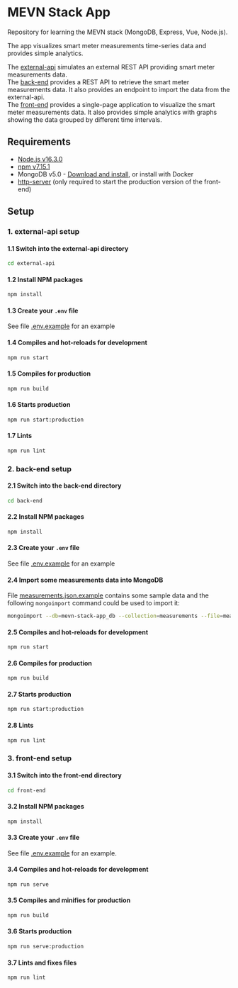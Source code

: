 # MEVN Stack App

Repository for learning the MEVN stack (MongoDB, Express, Vue, Node.js).

The app visualizes smart meter measurements time-series data and provides simple analytics.

The [external-api][10] simulates an external REST API providing smart meter measurements data.  
The [back-end][1] provides a REST API to retrieve the smart meter measurements data. It also provides an endpoint to import the data from the external-api.  
The [front-end][2] provides a single-page application to visualize the smart meter measurements data. It also provides simple analytics with graphs showing the data grouped by different time intervals.

## Requirements

- [Node.js v16.3.0][3]
- [npm v7.15.1][4]
- MongoDB v5.0 - [Download and install][5], or install with Docker
- [http-server][9] (only required to start the production version of the front-end)

## Setup

### 1. external-api setup

#### 1.1 Switch into the external-api directory

```sh
cd external-api
```

#### 1.2 Install NPM packages

```sh
npm install
```

#### 1.3 Create your `.env` file

See file [.env.example][11] for an example

#### 1.4 Compiles and hot-reloads for development

```sh
npm run start
```

#### 1.5 Compiles for production

```sh
npm run build
```

#### 1.6 Starts production

```sh
npm run start:production
```

#### 1.7 Lints

```sh
npm run lint
```

### 2. back-end setup

#### 2.1 Switch into the back-end directory

```sh
cd back-end
```

#### 2.2 Install NPM packages

```sh
npm install
```

#### 2.3 Create your `.env` file

See file [.env.example][6] for an example

#### 2.4 Import some measurements data into MongoDB

File [measurements.json.example][7] contains some sample data and the following `mongoimport` command could be used to import it:

```sh
mongoimport --db=mevn-stack-app_db --collection=measurements --file=measurements.json.example
```

#### 2.5 Compiles and hot-reloads for development

```sh
npm run start
```

#### 2.6 Compiles for production

```sh
npm run build
```

#### 2.7 Starts production

```sh
npm run start:production
```

#### 2.8 Lints

```sh
npm run lint
```

### 3. front-end setup

#### 3.1 Switch into the front-end directory

```sh
cd front-end
```

#### 3.2 Install NPM packages

```sh
npm install
```

#### 3.3 Create your `.env` file

See file [.env.example][8] for an example.

#### 3.4 Compiles and hot-reloads for development

```sh
npm run serve
```

#### 3.5 Compiles and minifies for production

```sh
npm run build
```

#### 3.6 Starts production

```sh
npm run serve:production
```

#### 3.7 Lints and fixes files

```sh
npm run lint
```

<!-- MARKDOWN LINKS -->

[1]: ./back-end
[2]: ./front-end
[3]: https://nodejs.org/en/download/current/
[4]: https://nodejs.org/en/download/current/
[5]: https://www.mongodb.com/try/download/community
[6]: ./back-end/.env.example
[7]: ./back-end/measurements.json.example
[8]: ./front-end/.env.example
[9]: https://www.npmjs.com/package/http-server
[10]: ./external-api
[11]: ./external-api/.env.example
